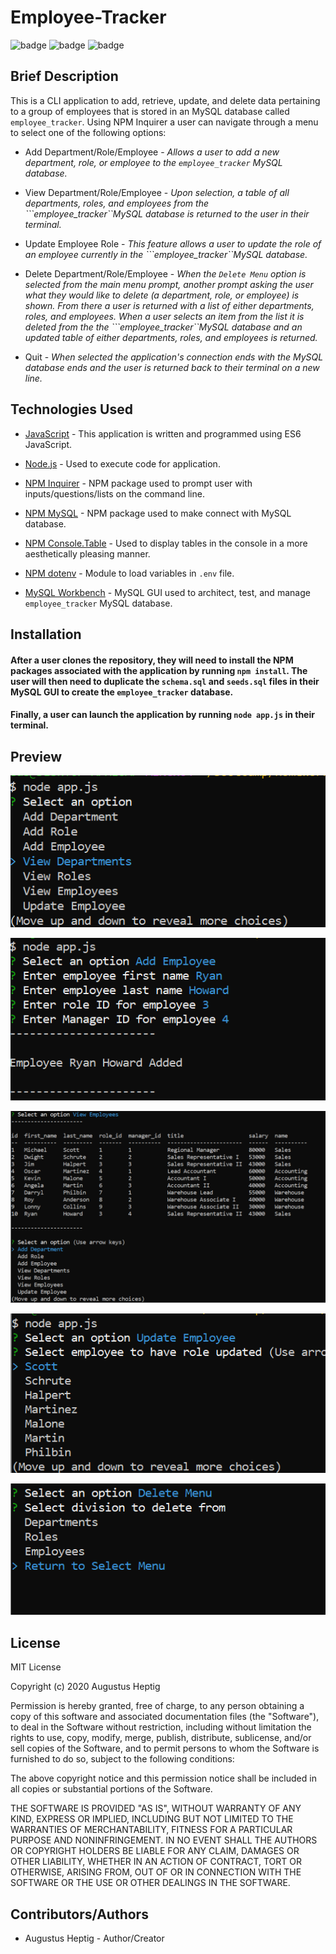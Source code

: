# Employee-Tracker

![badge](https://img.shields.io/badge/license-MIT-blue.svg) ![badge](https://img.shields.io/badge/JavaScript-100%25-yellow) ![badge](https://img.shields.io/github/repo-size/gheptig/employee-tracker)



## Brief Description
This is a CLI application to add, retrieve, update, and delete data pertaining to a group of employees that is stored in an MySQL database called ```employee_tracker```.  Using NPM Inquirer a user can navigate through a menu to select one of the following options:

* Add Department/Role/Employee - *Allows a user to add a new department, role, or employee to the ```employee_tracker``` MySQL database.*

* View Department/Role/Employee - *Upon selection, a table of all departments, roles, and employees from the ```employee_tracker``MySQL database is returned to the user in their terminal.*

* Update Employee Role - *This feature allows a user to update the role of an employee currently in the ```employee_tracker``MySQL database.*

* Delete Department/Role/Employee - *When the ```Delete Menu``` option is selected from the main menu prompt, another prompt asking the user what they would like to delete (a department, role, or employee) is shown.  From there a user is returned with a list of either departments, roles, and employees.  When a user selects an item from the list it is deleted from the the ```employee_tracker``MySQL database and an updated table of either departments, roles, and employees is returned.*

* Quit - *When selected the application's connection ends with the MySQL database ends and the user is returned back to their terminal on a new line.*

## Technologies Used

* [JavaScript](https://developer.mozilla.org/en-US/docs/Web/JavaScript) - This application is written and programmed using ES6 JavaScript.

* [Node.js](https://nodejs.org/en/about/) - Used to execute code for application.

* [NPM Inquirer](https://www.npmjs.com/package/inquirer) - NPM package used to prompt user with inputs/questions/lists on the command line.

* [NPM MySQL](https://www.npmjs.com/package/MySQL) - NPM package used to make connect with MySQL database.

* [NPM Console.Table](https://www.npmjs.com/search?q=console.table) - Used to display tables in the console in a more aesthetically pleasing manner.

* [NPM dotenv](https://www.npmjs.com/package/dotenv) - Module to load variables in ```.env``` file.

* [MySQL Workbench](https://www.mysql.com/products/workbench/) - MySQL GUI used to architect, test, and manage ```employee_tracker``` MySQL database.

## Installation

#### After a user clones the repository, they will need to install the NPM packages associated with the application by running ```npm install```.  The user will then need to duplicate the ```schema.sql``` and ```seeds.sql``` files in their MySQL GUI to create the ```employee_tracker``` database.  
#### Finally, a user can launch the application by running ```node app.js``` in their terminal.

## Preview

![Screenshot of ET](img/screenshot_1.PNG)

![Screenshot of ET](img/screenshot_2.PNG)

![Screenshot of ET](img/screenshot_3.PNG)

![Screenshot of ET](img/screenshot_4.PNG)

![Screenshot of ET](img/screenshot_5.PNG)

## License
MIT License

Copyright (c) 2020 Augustus Heptig

Permission is hereby granted, free of charge, to any person obtaining a copy
of this software and associated documentation files (the "Software"), to deal
in the Software without restriction, including without limitation the rights
to use, copy, modify, merge, publish, distribute, sublicense, and/or sell
copies of the Software, and to permit persons to whom the Software is
furnished to do so, subject to the following conditions:

The above copyright notice and this permission notice shall be included in all
copies or substantial portions of the Software.

THE SOFTWARE IS PROVIDED "AS IS", WITHOUT WARRANTY OF ANY KIND, EXPRESS OR
IMPLIED, INCLUDING BUT NOT LIMITED TO THE WARRANTIES OF MERCHANTABILITY,
FITNESS FOR A PARTICULAR PURPOSE AND NONINFRINGEMENT. IN NO EVENT SHALL THE
AUTHORS OR COPYRIGHT HOLDERS BE LIABLE FOR ANY CLAIM, DAMAGES OR OTHER
LIABILITY, WHETHER IN AN ACTION OF CONTRACT, TORT OR OTHERWISE, ARISING FROM,
OUT OF OR IN CONNECTION WITH THE SOFTWARE OR THE USE OR OTHER DEALINGS IN THE
SOFTWARE.
## Contributors/Authors

* Augustus Heptig - Author/Creator